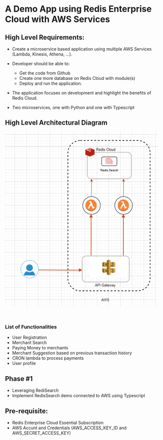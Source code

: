 # A Demo App using Redis Enterprise Cloud with AWS Services


## High Level Requirements:

- Create a microservice based application using multiple AWS Services (Lambda, Kinesis, Athena, ...).
- Developer should be able to:
   - Get the code from Github
   - Create one more database on Redis Cloud with module(s)
   - Deploy and run the application.

- The application focuses on development and highlight the benefits of Redis Cloud.
- Two microservices, one with Python and one with Typescript

## High Level Architectural Diagram

![My Image](./images/image.png)

<div style="text-align:center">
   <img data-src="/docs/assets/images/png/architecture-diagram.png" class="img-fluid  rounded shadowed lazy"/>
</div>


### List of Functionalities

-  User Registration
-  Merchant Search
-  Paying Money to merchants
-  Merchant Suggestion based on previous transaction history
-  CRON lambda to process payments
-  User profile

## Phase #1
- Leveraging RediSearch
- Implement RedisSearch demo connected to AWS using Typescript 

<tbd>

## Pre-requisite:

- Redis Enterprise Cloud Essential Subscription
- AWS Accunt and Credentials (AWS_ACCESS_KEY_ID and AWS_SECRET_ACCESS_KEY)
